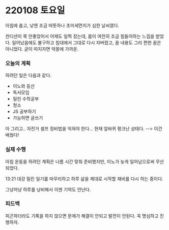 # 220108 토요일

아침에 춥고, 낮엔 조금 따뜻하나 초미세먼지가 심한 날씨였다.

컨디션이 쭉 안좋았어서 어제도 일찍 잤는데, 몸이 여전히 조금 힘들어하는 느낌을 받았다. 일어났음에도 불구하고 침대에서 그대로 다시 자버렸고, 꿈 내용도 그리 편한 꿈은 아니었다. 굳이 따지자면 악몽에 가까운.

### 오늘의 계획

하려던 일은 다음과 같다.

* 이노와 등산
* 독서모임
* 밀린 수학공부
* 청소
* JS 공부하기
* 가능하면 글쓰기

아 그리고.. 자전거 셀프 정비법을 익혀야 한다... 현재 앞바퀴 펑크난 상태다. --> 이건 배웠다!

### 실제 수행

아침 운동을 하려던 계획은 나름 시간 맞춰 준비했지만, 이노가 늦게 일어남으로써 무산되었다. 

13:21 대강 밀린 일기를 마무리하고 하루 삶을 제대로 시작할 채비를 다시 하는 중이다.

그냥저냥 하루를 낭비해서 이젠 기억도 안난다.

### 피드백

피곤하더라도 기록을 하지 않으면 문제가 해결이 안되고 발전이 안된다. 꼭 명심하고 진행하자.